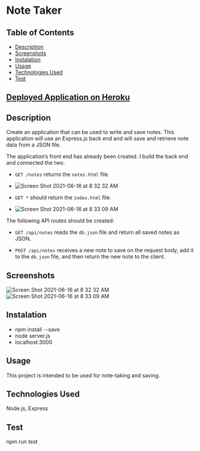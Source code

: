 # Note Taker

## Table of Contents
- [Description](#Description)
- [Screenshots](#Screenshots)
- [Instalation](#Instalation)
- [Usage](#Usage)
- [Technologies Used](#TechnologiesUsed)
- [Test](#Test)


## [Deployed Application on Heroku](https://notetaker1111111111.herokuapp.com/)
## Description

Create an application that can be used to write and save notes. This application will use an Express.js back end and will save and retrieve note data from a JSON file.

The application’s front end has already been created. I build the back end and connected the two.


* `GET /notes` returns the `notes.html` file.
* ![Screen Shot 2021-06-16 at 8 32 32 AM](https://user-images.githubusercontent.com/79331882/122223149-ecdd6480-ce80-11eb-9d13-89ca651fcec6.png)


* `GET *` should return the `index.html` file.
* ![Screen Shot 2021-06-16 at 8 33 09 AM](https://user-images.githubusercontent.com/79331882/122223199-f5ce3600-ce80-11eb-8adc-bc93e2d6c439.png)


The following API routes should be created:

* `GET /api/notes` reads the `db.json` file and return all saved notes as JSON.

* `POST /api/notes` receives a new note to save on the request body, add it to the `db.json` file, and then return the new note to the client.

## Screenshots
![Screen Shot 2021-06-16 at 8 32 32 AM](https://user-images.githubusercontent.com/79331882/122223233-fcf54400-ce80-11eb-8c4e-b7d62ec66c19.png)
![Screen Shot 2021-06-16 at 8 33 09 AM](https://user-images.githubusercontent.com/79331882/122223247-fff03480-ce80-11eb-8e9c-e135f864cfeb.png)

## Instalation 
* npm install --save
* node server.js
* localhost:3000



## Usage 
This project is intended to be used for note-taking and saving.
## Technologies Used
Node.js, Express

## Test
npm run test
